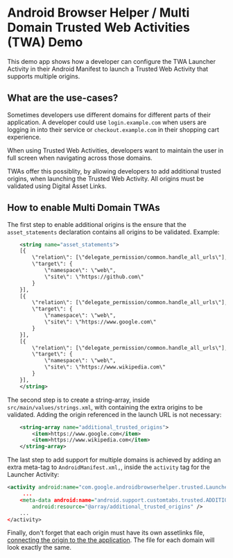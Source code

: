 # Android Browser Helper /  Multi Domain Trusted Web Activities (TWA) Demo

This demo app shows how a developer can configure the TWA Launcher Activity in their Android
Manifest to launch a Trusted Web Activity that supports multiple origins.

## What are the use-cases?

Sometimes developers use different domains for different parts of their application. A developer
could use `login.example.com` when users are logging in into their service or `checkout.example.com`
in their shopping cart experience.

When using Trusted Web Activities, developers want to maintain the user in full screen when
navigating across those domains.

TWAs offer this possiblity, by allowing developers to add additional trusted origins, when launching
the Trusted Web Activity. All origins must be validated using Digital Asset Links. 

## How to enable Multi Domain TWAs
The first step to enable additional origins is the ensure that the `asset_statements` declaration
contains all origins to be validated. Example:

```xml
    <string name="asset_statements">
    [{
        \"relation\": [\"delegate_permission/common.handle_all_urls\"],
        \"target\": {
            \"namespace\": \"web\",
            \"site\": \"https://github.com\"
        }
    }],
    [{
        \"relation\": [\"delegate_permission/common.handle_all_urls\"],
        \"target\": {
            \"namespace\": \"web\",
            \"site\": \"https://www.google.com\"
        }
    }],
    [{
        \"relation\": [\"delegate_permission/common.handle_all_urls\"],
        \"target\": {
            \"namespace\": \"web\",
            \"site\": \"https://www.wikipedia.com\"
        }
    }],
    </string>
```

The second step is to create a string-array, inside `src/main/values/strings.xml`, with containing
the extra origins to be validated. Adding the origin referenced in the launch URL is not necessary:
```xml
    <string-array name="additional_trusted_origins">
        <item>https://www.google.com</item>
        <item>https://www.wikipedia.com</item>
    </string-array>
```

The last step to add support for multiple domains is achieved by adding an extra meta-tag to
 `AndroidManifest.xml,`, inside the `activity` tag for the Launcher Activity:
 
 ```xml
 <activity android:name="com.google.androidbrowserhelper.trusted.LauncherActivity"
      ...
     <meta-data android:name="android.support.customtabs.trusted.ADDITIONAL_TRUSTED_ORIGINS"
         android:resource="@array/additional_trusted_origins" /> 
     ...
 </activity>
 ```
 
 Finally, don't forget that each origin must have its own assetlinks file, [connecting the origin to
 the the application](https://developers.google.com/web/updates/2019/02/using-twa#link-site-to-app).
 The file for each domain will look exactly the same.
